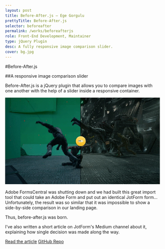 ```yaml
---
layout: post
title: Before-After.js — Ege Gorgulu
prettyTitle: Before-After.js
selector: beforeafter
permalink: /works/beforeafterjs
role: Front-End Development, Maintainer
type: jQuery Plugin
desc: A fully responsive image comparison slider.
cover: bg.jpg
---
```


#Before-After.js

##A responsive image comparison slider

Before-After.js is a jQuery plugin that allows you to compare images with one another with the help of a slider inside a responsive container.  

![slider gif](/assets/img/beforeafter.gif)

Adobe FormsCentral was shutting down and we had built this great import tool that could take an Adobe Form and put out an identical JotForm form… Unfortunately, the result was so similar that it was impossible to show a side-by-side comparison in our landing page.

Thus, before-after.js was born. 

I've also written a short article on JotForm's Medium channel about it, explaining how single decision was made along the way.

<div class="post-actions">
	<a href="https://medium.com/jotform-form-builder/making-a-responsive-image-comparison-slider-in-css-and-javascript-f3a691a9dd71" class="butt butt-pri" target="_blank">Read the article</a>
	<a href="https://github.com/jotform/before-after.js" class="butt butt-sec" target="_blank">GitHub Repo</a>
</div>